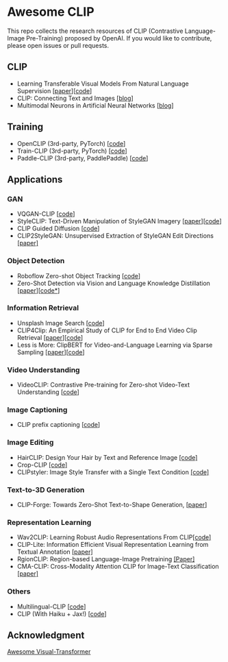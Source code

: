 # Awesome CLIP 
This repo collects the research resources of CLIP (Contrastive Language-Image Pre-Training) proposed by OpenAI. If you would like to contribute, please open issues or pull requests. 

## CLIP 
- Learning Transferable Visual Models From Natural Language Supervision [[paper](https://arxiv.org/abs/2103.00020)][[code](https://github.com/openai/CLIP)]
- CLIP: Connecting Text and Images [[blog](https://openai.com/blog/clip/)]
- Multimodal Neurons in Artificial Neural Networks [[blog](https://openai.com/blog/multimodal-neurons/)]

## Training
- OpenCLIP (3rd-party, PyTorch) [[code](https://github.com/mlfoundations/open_clip)]  
- Train-CLIP (3rd-party, PyTorch) [[code](https://github.com/Zasder3/train-CLIP)] 
- Paddle-CLIP (3rd-party, PaddlePaddle) [[code](https://github.com/Zasder3/train-CLIP)] 


## Applications

### GAN 
- VQGAN-CLIP [[code](https://github.com/nerdyrodent/VQGAN-CLIP)]
- StyleCLIP: Text-Driven Manipulation of StyleGAN Imagery [[paper](https://arxiv.org/abs/2103.17249)][[code](https://github.com/orpatashnik/StyleCLIP)]
- CLIP Guided Diffusion [[code](https://github.com/afiaka87/clip-guided-diffusion)] 
- CLIP2StyleGAN: Unsupervised Extraction of StyleGAN Edit Directions [[paper]](https://arxiv.org/abs/2112.05219)

### Object Detection
- Roboflow Zero-shot Object Tracking [[code](https://github.com/roboflow-ai/zero-shot-object-tracking)] 
- Zero-Shot Detection via Vision and Language Knowledge Distillation [[paper](https://arxiv.org/abs/2104.13921)][[code*](https://github.com/llrtt/Zero-Shot-Detection-via-Vision-and-Language-Knowledge-Distillation)]

### Information Retrieval
- Unsplash Image Search [[code](https://github.com/haltakov/natural-language-image-search)]
- CLIP4Clip: An Empirical Study of CLIP for End to End Video Clip Retrieval [[paper](https://arxiv.org/abs/2104.08860)][[code](https://github.com/ArrowLuo/CLIP4Clip)]
- Less is More: ClipBERT for Video-and-Language Learning via Sparse Sampling [[paper](https://arxiv.org/abs/2102.06183)][[code](https://github.com/jayleicn/ClipBERT)]

### Video Understanding
- VideoCLIP: Contrastive Pre-training for Zero-shot Video-Text Understanding [[code]()]

### Image Captioning
- CLIP prefix captioning [[code](https://github.com/rmokady/CLIP_prefix_caption)]

### Image Editing 
- HairCLIP: Design Your Hair by Text and Reference Image [[code]](https://github.com/wty-ustc/HairCLIP)
- Crop-CLIP [[code]](https://github.com/vijishmadhavan/Crop-CLIP )
- CLIPstyler: Image Style Transfer with a Single Text Condition [[code]](https://github.com/paper11667/CLIPstyler)

### Text-to-3D Generation
- CLIP-Forge: Towards Zero-Shot Text-to-Shape Generation, [[paper](https://arxiv.org/pdf/2110.02624.pdf)]

### Representation Learning
- Wav2CLIP: Learning Robust Audio Representations From CLIP[[code]](https://github.com/descriptinc/lyrebird-Wav2CLIP)
- CLIP-Lite: Information Efficient Visual Representation Learning from Textual Annotation [[paper]](https://arxiv.org/abs/2112.07133)
- RgionCLIP: Region-based Language-Image Pretraining [[Paper]](https://arxiv.org/pdf/2112.09106.pdf)
- CMA-CLIP: Cross-Modality Attention CLIP for Image-Text Classification [[paper]](https://arxiv.org/abs/2112.03562)

### Others
- Multilingual-CLIP [[code](https://github.com/FreddeFrallan/Multilingual-CLIP)]
- CLIP (With Haiku + Jax!) [[code](https://github.com/kingoflolz/CLIP_JAX)]


## Acknowledgment
[Awesome Visual-Transformer](https://github.com/dk-liang/Awesome-Visual-Transformer)

